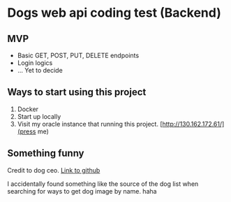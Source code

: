 # Dogs web api coding test (Backend)

## MVP
- Basic GET, POST, PUT, DELETE endpoints
- Login logics
- ... Yet to decide

## Ways to start using this project
1. Docker
2. Start up locally
3. Visit my oracle instance that running this project. [http://130.162.172.61/](press me)

## Something funny

Credit to dog ceo.
[Link to github](https://dog.ceo/dog-api/)

I accidentally found something like the source of the dog list when searching for ways to get dog image by name. haha
